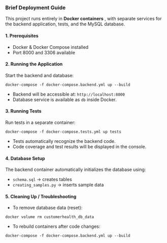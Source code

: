 ### Brief Deployment Guide

This project runs entirely in  **Docker containers** , with separate services for the backend application, tests, and the MySQL database.

#### 1. Prerequisites

* Docker & Docker Compose installed
* Port 8000 and 3306 available

#### 2. Running the Application

Start the backend and database:

<pre class="overflow-visible!" data-start="410" data-end="477"><div class="contain-inline-size rounded-2xl relative bg-token-sidebar-surface-primary"><div class="sticky top-9"><div class="absolute end-0 bottom-0 flex h-9 items-center pe-2"><div class="bg-token-bg-elevated-secondary text-token-text-secondary flex items-center gap-4 rounded-sm px-2 font-sans text-xs"></div></div></div><div class="overflow-y-auto p-4" dir="ltr"><code class="whitespace-pre! language-bash"><span><span>docker-compose -f docker-compose.backend.yml up --build
</span></span></code></div></div></pre>

* Backend will be accessible at: `http://localhost:8000`
* Database service is available as `db` inside Docker.

#### 3. Running Tests

Run tests in a separate container:

<pre class="overflow-visible!" data-start="652" data-end="715"><div class="contain-inline-size rounded-2xl relative bg-token-sidebar-surface-primary"><div class="sticky top-9"><div class="absolute end-0 bottom-0 flex h-9 items-center pe-2"><div class="bg-token-bg-elevated-secondary text-token-text-secondary flex items-center gap-4 rounded-sm px-2 font-sans text-xs"></div></div></div><div class="overflow-y-auto p-4" dir="ltr"><code class="whitespace-pre! language-bash"><span><span>docker-compose -f docker-compose.tests.yml up tests
</span></span></code></div></div></pre>

* Tests automatically recognize the backend code.
* Code coverage and test results will be displayed in the console.

#### 4. Database Setup

The backend container automatically initializes the database using:

* `schema.sql` → creates tables
* `creating_samples.py` → inserts sample data

#### 5. Cleaning Up / Troubleshooting

* To remove database data (reset):

<pre class="overflow-visible!" data-start="1156" data-end="1207"><div class="contain-inline-size rounded-2xl relative bg-token-sidebar-surface-primary"><div class="sticky top-9"><div class="absolute end-0 bottom-0 flex h-9 items-center pe-2"><div class="bg-token-bg-elevated-secondary text-token-text-secondary flex items-center gap-4 rounded-sm px-2 font-sans text-xs"></div></div></div><div class="overflow-y-auto p-4" dir="ltr"><code class="whitespace-pre! language-bash"><span><span>docker volume </span><span>rm</span><span> customerhealth_db_data
</span></span></code></div></div></pre>

* To rebuild containers after code changes:

<pre class="overflow-visible!" data-start="1254" data-end="1321"><div class="contain-inline-size rounded-2xl relative bg-token-sidebar-surface-primary"><div class="sticky top-9"><div class="absolute end-0 bottom-0 flex h-9 items-center pe-2"><div class="bg-token-bg-elevated-secondary text-token-text-secondary flex items-center gap-4 rounded-sm px-2 font-sans text-xs"></div></div></div><div class="overflow-y-auto p-4" dir="ltr"><code class="whitespace-pre! language-bash"><span><span>docker-compose -f docker-compose.backend.yml up --build</span></span></code></div></div></pre>
